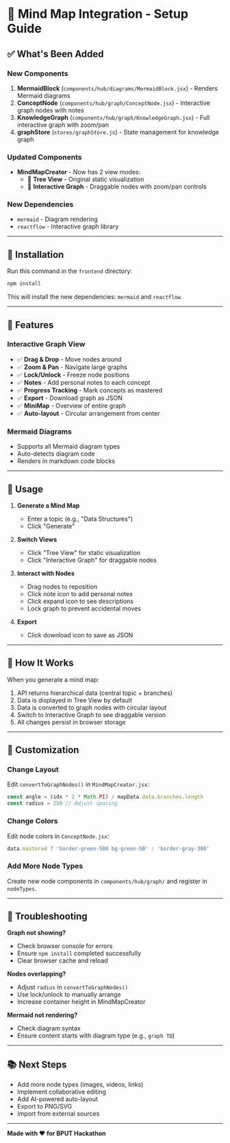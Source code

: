 # 🧠 Mind Map Integration - Setup Guide

## ✅ What's Been Added

### New Components
1. **MermaidBlock** (`components/hub/diagrams/MermaidBlock.jsx`) - Renders Mermaid diagrams
2. **ConceptNode** (`components/hub/graph/ConceptNode.jsx`) - Interactive graph nodes with notes
3. **KnowledgeGraph** (`components/hub/graph/KnowledgeGraph.jsx`) - Full interactive graph with zoom/pan
4. **graphStore** (`stores/graphStore.js`) - State management for knowledge graph

### Updated Components
- **MindMapCreator** - Now has 2 view modes:
  - 🌳 **Tree View** - Original static visualization
  - 🔗 **Interactive Graph** - Draggable nodes with zoom/pan controls

### New Dependencies
- `mermaid` - Diagram rendering
- `reactflow` - Interactive graph library

---

## 🚀 Installation

Run this command in the `frontend` directory:

```bash
npm install
```

This will install the new dependencies: `mermaid` and `reactflow`.

---

## 🎯 Features

### Interactive Graph View
- ✅ **Drag & Drop** - Move nodes around
- ✅ **Zoom & Pan** - Navigate large graphs
- ✅ **Lock/Unlock** - Freeze node positions
- ✅ **Notes** - Add personal notes to each concept
- ✅ **Progress Tracking** - Mark concepts as mastered
- ✅ **Export** - Download graph as JSON
- ✅ **MiniMap** - Overview of entire graph
- ✅ **Auto-layout** - Circular arrangement from center

### Mermaid Diagrams
- Supports all Mermaid diagram types
- Auto-detects diagram code
- Renders in markdown code blocks

---

## 📖 Usage

1. **Generate a Mind Map**
   - Enter a topic (e.g., "Data Structures")
   - Click "Generate"

2. **Switch Views**
   - Click "Tree View" for static visualization
   - Click "Interactive Graph" for draggable nodes

3. **Interact with Nodes**
   - Drag nodes to reposition
   - Click note icon to add personal notes
   - Click expand icon to see descriptions
   - Lock graph to prevent accidental moves

4. **Export**
   - Click download icon to save as JSON

---

## 🎨 How It Works

When you generate a mind map:
1. API returns hierarchical data (central topic + branches)
2. Data is displayed in Tree View by default
3. Data is converted to graph nodes with circular layout
4. Switch to Interactive Graph to see draggable version
5. All changes persist in browser storage

---

## 🔧 Customization

### Change Layout
Edit `convertToGraphNodes()` in `MindMapCreator.jsx`:
```javascript
const angle = (idx * 2 * Math.PI) / mapData.data.branches.length
const radius = 250 // Adjust spacing
```

### Change Colors
Edit node colors in `ConceptNode.jsx`:
```javascript
data.mastered ? 'border-green-500 bg-green-50' : 'border-gray-300'
```

### Add More Node Types
Create new node components in `components/hub/graph/` and register in `nodeTypes`.

---

## 🐛 Troubleshooting

**Graph not showing?**
- Check browser console for errors
- Ensure `npm install` completed successfully
- Clear browser cache and reload

**Nodes overlapping?**
- Adjust `radius` in `convertToGraphNodes()`
- Use lock/unlock to manually arrange
- Increase container height in MindMapCreator

**Mermaid not rendering?**
- Check diagram syntax
- Ensure content starts with diagram type (e.g., `graph TD`)

---

## 📚 Next Steps

- Add more node types (images, videos, links)
- Implement collaborative editing
- Add AI-powered auto-layout
- Export to PNG/SVG
- Import from external sources

---

**Made with ❤️ for BPUT Hackathon**
